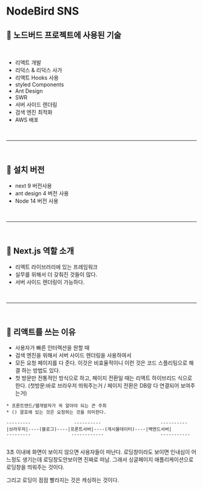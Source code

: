 # NodeBird SNS

## 🍖 노드버드 프로젝트에 사용된 기술

<br>

- 리액트 개발
- 리덕스 & 리덕스 사가
- 리액트 Hooks 사용
- styled Components
- Ant Design
- SWR
- 서버 사이드 렌더링
- 검색 엔진 최적화
- AWS 배포

<br>

---

<br>

## 🍖 설치 버전

- next 9 버전사용
- ant design 4 버전 사용
- Node 14 버전 사용

<br>

---

<br>

## 🍖 Next.js 역할 소개

- 리액트 라이브러리에 있는 프레임워크
- 실무를 위해서 더 갖춰진 것들이 많다.
- 서버 사이드 렌더링이 가능하다.

<br>

---

<br>

## 🍖 리액트를 쓰는 이유

- 사용자가 빠른 인터렉션을 원할 때
- 검색 엔진을 위해서 서버 사이드 렌더링을 사용하여서
- 모든 요청 페이지를 다 준다. 이것은 비효율적이니 이런 것은 코드 스플리팅으로 해결 하는 방법도 있다.
- 첫 방문만 전통적인 방식으로 하고, 페이지 전환일 때는 리액트 하이브리드 식으로 한다. (첫방문:바로 브라우저 띄워주는거 / 페이지 전환은 DB랑 다 연결되어 보여주는거)


```
* 프론트앤드/웹개발자가 꼭 알아야 되는 큰 주최
* () 괄호에 있는 것은 요청하는 것을 의미한다.

---------                ----------                      ----------
|브라우저|----(블로그)----|프론트서버|----(게시물데이터)----|백엔드서버|
---------               ------------                     -----------


```
3초 이내에 화면이 보이지 않으면 사용자들이 떠난다.
로딩창이라도 보이면 인내심이 어느정도 생기는데 로딩창도안보이면 진짜로 떠남.
그래서 싱글페이지 애플리케이션으로 로딩창을 띄워주는 것이다.

그리고 로딩이 점점 빨라지는 것은 캐싱하는 것이다.
